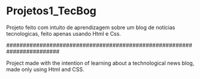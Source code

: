 # Projetos1_TecBog
Projeto feito com intuito de aprendizagem sobre um blog de notícias tecnologicas, feito apenas usando Html e Css.

########################################################################

Project made with the intention of learning about a technological news blog, made only using Html and CSS.
